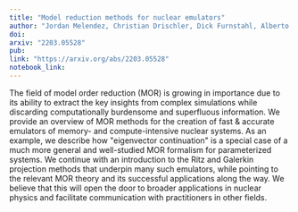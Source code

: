 ```yaml
---
title: "Model reduction methods for nuclear emulators"
author: "Jordan Melendez, Christian Drischler, Dick Furnstahl, Alberto Garcia, Xilin Zhang"
doi:
arxiv: "2203.05528"
pub:
link: "https://arxiv.org/abs/2203.05528"
notebook_link:
---
```


The field of model order reduction (MOR) is growing in importance due to its ability to extract the key insights from complex simulations while discarding computationally burdensome and superfluous information. We provide an overview of MOR methods for the creation of fast & accurate emulators of memory- and compute-intensive nuclear systems. As an example, we describe how "eigenvector continuation" is a special case of a much more general and well-studied MOR formalism for parameterized systems. We continue with an introduction to the Ritz and Galerkin projection methods that underpin many such emulators, while pointing to the relevant MOR theory and its successful applications along the way. We believe that this will open the door to broader applications in nuclear physics and facilitate communication with practitioners in other fields.
